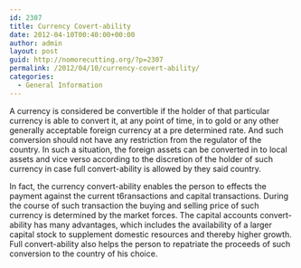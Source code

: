 ```yaml
---
id: 2307
title: Currency Covert-ability
date: 2012-04-10T00:40:00+00:00
author: admin
layout: post
guid: http://nomorecutting.org/?p=2307
permalink: /2012/04/10/currency-covert-ability/
categories:
  - General Information
---
```

A currency is considered be convertible if the holder of that particular currency is able to convert it, at any point of time, in to gold or any other generally acceptable foreign currency at a pre determined rate. And such conversion should not have any restriction from the regulator of the country. In such a situation, the foreign assets can be converted in to local assets and vice verso according to the discretion of the holder of such currency in case full convert-ability is allowed by they said country.

In fact, the currency convert-ability enables the person to effects the payment against the current t6ransactions and capital transactions. During the course of such transaction the buying and selling price of such currency is determined by the market forces. The capital accounts convert-ability has many advantages, which includes the availability of a larger capital stock to supplement domestic resources and thereby higher growth. Full convert-ability also helps the person to repatriate the proceeds of such conversion to the country of his choice.